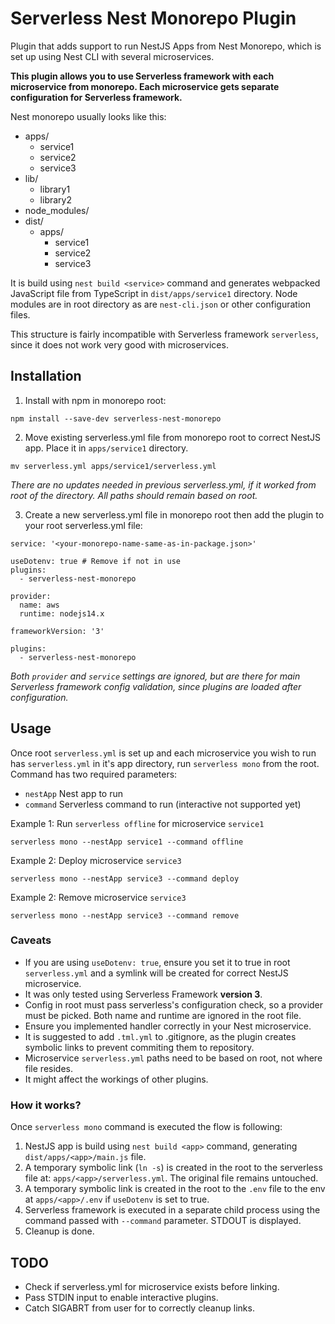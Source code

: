 # Serverless Nest Monorepo Plugin

Plugin that adds support to run NestJS Apps from Nest Monorepo, which is set up using Nest CLI with several microservices.

**This plugin allows you to use Serverless framework with each microservice from monorepo. Each microservice gets separate configuration for Serverless framework.**

Nest monorepo usually looks like this:

- apps/
  - service1
  - service2
  - service3
- lib/
  - library1
  - library2
- node_modules/
- dist/
  - apps/
    - service1
    - service2
    - service3

It is build using `nest build <service>` command and generates webpacked JavaScript file from TypeScript in `dist/apps/service1` directory. Node modules are in root directory as are `nest-cli.json` or other configuration files.

This structure is fairly incompatible with Serverless framework `serverless`, since it does not work very good with microservices.


## Installation

1. Install with npm in monorepo root:

`npm install --save-dev serverless-nest-monorepo`

2. Move existing serverless.yml file from monorepo root to correct NestJS app. Place it in `apps/service1` directory.

`mv serverless.yml apps/service1/serverless.yml`

*There are no updates needed in previous serverless.yml, if it worked from root of the directory. All paths should remain based on root.*

3. Create a new serverless.yml file in monorepo root then add the plugin to your root serverless.yml file:

```
service: '<your-monorepo-name-same-as-in-package.json>'

useDotenv: true # Remove if not in use
plugins:
  - serverless-nest-monorepo

provider:
  name: aws
  runtime: nodejs14.x

frameworkVersion: '3'

plugins:
  - serverless-nest-monorepo
```
*Both `provider` and `service` settings are ignored, but are there for main Serverless framework config validation, since plugins are loaded after configuration.*

## Usage

Once root `serverless.yml` is set up and each microservice you wish to run has `serverless.yml` in it's app directory, run `serverless mono` from the root. Command has two required parameters:

- `nestApp` Nest app to run
- `command` Serverless command to run (interactive not supported yet)

Example 1: Run `serverless offline` for microservice `service1`
```
serverless mono --nestApp service1 --command offline
```

Example 2: Deploy microservice `service3`
```
serverless mono --nestApp service3 --command deploy
```

Example 2: Remove microservice `service3`
```
serverless mono --nestApp service3 --command remove
```

### Caveats

- If you are using `useDotenv: true`, ensure you set it to true in root `serverless.yml` and a symlink will be created for correct NestJS microservice.
- It was only tested using Serverless Framework **version 3**.
- Config in root must pass serverless's configuration check, so a provider must be picked. Both name and runtime are ignored in the root file.
- Ensure you implemented handler correctly in your Nest microservice.
- It is suggested to add `.tml.yml` to .gitignore, as the plugin creates symbolic links to prevent commiting them to repository.
- Microservice `serverless.yml` paths need to be based on root, not where file resides.
- It might affect the workings of other plugins.

### How it works?

Once `serverless mono` command is executed the flow is following:
1. NestJS app is build using `nest build <app>` command, generating `dist/apps/<app>/main.js` file.
2. A temporary symbolic link (`ln -s`) is created in the root to the serverless file at: `apps/<app>/serverless.yml`. The original file remains untouched.
3. A temporary symbolic link is created in the root to the `.env` file to the env at `apps/<app>/.env` if `useDotenv` is set to true.
4. Serverless framework is executed in a separate child process using the command passed with `--command` parameter. STDOUT is displayed.
5. Cleanup is done.

## TODO

- Check if serverless.yml for microservice exists before linking.
- Pass STDIN input to enable interactive plugins.
- Catch SIGABRT from user for to correctly cleanup links.
